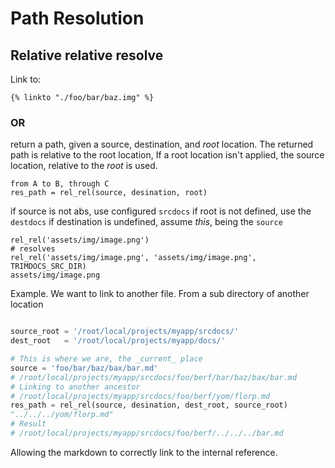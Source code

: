 # Path Resolution

## Relative relative resolve

Link to:

    {% linkto "./foo/bar/baz.img" %}

### OR

return a path, given a source, destination, and _root_ location.
The returned path is relative to the root location, If a root location isn't applied, the source location, relative to the _root_ is used.

    from A to B, through C
    res_path = rel_rel(source, desination, root)

if source is not abs, use configured `srcdocs`
if root is not defined, use the `destdocs`
if destination is undefined, assume _this_, being the `source`

    rel_rel('assets/img/image.png')
    # resolves
    rel_rel('assets/img/image.png', 'assets/img/image.png', TRIMDOCS_SRC_DIR)
    assets/img/image.png

Example. We want to link to another file. From a sub directory of another location
```py

source_root = '/root/local/projects/myapp/srcdocs/'
dest_root   = '/root/local/projects/myapp/docs/'

# This is where we are, the _current_ place
source = 'foo/bar/baz/bax/bar.md'
# /root/local/projects/myapp/srcdocs/foo/berf/bar/baz/bax/bar.md
# Linking to another ancestor
# /root/local/projects/myapp/srcdocs/foo/berf/yom/florp.md
res_path = rel_rel(source, desination, dest_root, source_root)
"../../../yom/florp.md"
# Result
# /root/local/projects/myapp/srcdocs/foo/berf/../../../bar.md
```

Allowing the markdown to correctly link to the internal reference.